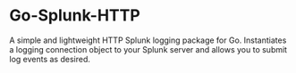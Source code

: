 # Go-Splunk-HTTP
A simple and lightweight HTTP Splunk logging package for Go. Instantiates a logging connection object to your Splunk server and allows you to submit log events as desired.
